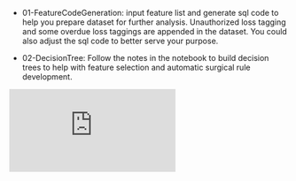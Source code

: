 - 01-FeatureCodeGeneration: input feature list and generate sql code to help you prepare dataset for further analysis. Unauthorized loss tagging and some overdue loss taggings are appended in the dataset. You could also adjust the sql code to better serve your purpose.

- 02-DecisionTree: Follow the notes in the notebook to build decision trees to help with feature selection and automatic surgical rule development. 

![Sample Decision Tree](https://rawcdn.githack.com/songlisquareup/Unauthorized_Fraud_Risk/25f9261f92fc2fedf4ec94d18db798b297f0a850/SurgicalAutomation/plot.html)

